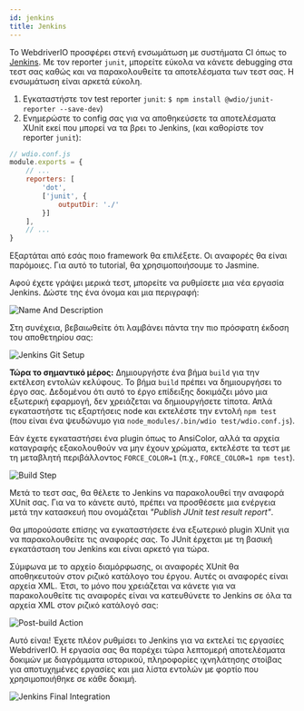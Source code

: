 ```yaml
---
id: jenkins
title: Jenkins
---
```


Το WebdriverIO προσφέρει στενή ενσωμάτωση με συστήματα CI όπως το [Jenkins](https://jenkins-ci.org). Με τον reporter `junit`, μπορείτε εύκολα να κάνετε debugging στα τεστ σας καθώς και να παρακολουθείτε τα αποτελέσματα των τεστ σας. Η ενσωμάτωση είναι αρκετά εύκολη.

1. Εγκαταστήστε τον test reporter `junit`: `$ npm install @wdio/junit-reporter --save-dev`)
1. Ενημερώστε το config σας για να αποθηκεύσετε τα αποτελέσματα XUnit εκεί που μπορεί να τα βρει το Jenkins,
    (και καθορίστε τον reporter `junit`):

```js
// wdio.conf.js
module.exports = {
    // ...
    reporters: [
        'dot',
        ['junit', {
            outputDir: './'
        }]
    ],
    // ...
}
```

Εξαρτάται από εσάς ποιο framework θα επιλέξετε. Οι αναφορές θα είναι παρόμοιες.
Για αυτό το tutorial, θα χρησιμοποιήσουμε το Jasmine.

Αφού έχετε γράψει μερικά τεστ, μπορείτε να ρυθμίσετε μια νέα εργασία Jenkins. Δώστε της ένα όνομα και μια περιγραφή:

![Name And Description](/img/jenkins/jobname.png "Name And Description")

Στη συνέχεια, βεβαιωθείτε ότι λαμβάνει πάντα την πιο πρόσφατη έκδοση του αποθετηρίου σας:

![Jenkins Git Setup](/img/jenkins/gitsetup.png "Jenkins Git Setup")

**Τώρα το σημαντικό μέρος:** Δημιουργήστε ένα βήμα `build` για την εκτέλεση εντολών κελύφους. Το βήμα `build` πρέπει να δημιουργήσει το έργο σας. Δεδομένου ότι αυτό το έργο επίδειξης δοκιμάζει μόνο μια εξωτερική εφαρμογή, δεν χρειάζεται να δημιουργήσετε τίποτα. Απλά εγκαταστήστε τις εξαρτήσεις node και εκτελέστε την εντολή `npm test` (που είναι ένα ψευδώνυμο για `node_modules/.bin/wdio test/wdio.conf.js`).

Εάν έχετε εγκαταστήσει ένα plugin όπως το AnsiColor, αλλά τα αρχεία καταγραφής εξακολουθούν να μην έχουν χρώματα, εκτελέστε τα τεστ με τη μεταβλητή περιβάλλοντος `FORCE_COLOR=1` (π.χ., `FORCE_COLOR=1 npm test`).

![Build Step](/img/jenkins/runjob.png "Build Step")

Μετά το τεστ σας, θα θέλετε το Jenkins να παρακολουθεί την αναφορά XUnit σας. Για να το κάνετε αυτό, πρέπει να προσθέσετε μια ενέργεια μετά την κατασκευή που ονομάζεται _"Publish JUnit test result report"_.

Θα μπορούσατε επίσης να εγκαταστήσετε ένα εξωτερικό plugin XUnit για να παρακολουθείτε τις αναφορές σας. Το JUnit έρχεται με τη βασική εγκατάσταση του Jenkins και είναι αρκετό για τώρα.

Σύμφωνα με το αρχείο διαμόρφωσης, οι αναφορές XUnit θα αποθηκευτούν στον ριζικό κατάλογο του έργου. Αυτές οι αναφορές είναι αρχεία XML. Έτσι, το μόνο που χρειάζεται να κάνετε για να παρακολουθείτε τις αναφορές είναι να κατευθύνετε το Jenkins σε όλα τα αρχεία XML στον ριζικό κατάλογό σας:

![Post-build Action](/img/jenkins/postjob.png "Post-build Action")

Αυτό είναι! Έχετε πλέον ρυθμίσει το Jenkins για να εκτελεί τις εργασίες WebdriverIO. Η εργασία σας θα παρέχει τώρα λεπτομερή αποτελέσματα δοκιμών με διαγράμματα ιστορικού, πληροφορίες ιχνηλάτησης στοίβας για αποτυχημένες εργασίες και μια λίστα εντολών με φορτίο που χρησιμοποιήθηκε σε κάθε δοκιμή.

![Jenkins Final Integration](/img/jenkins/final.png "Jenkins Final Integration")